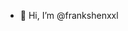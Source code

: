- 👋 Hi, I’m @frankshenxxl


<!---
frankshenxxl/frankshenxxl is a ✨ special ✨ repository because its `README.md` (this file) appears on your GitHub profile.
You can click the Preview link to take a look at your changes.
--->
